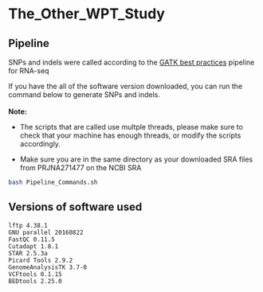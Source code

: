 # The_Other_WPT_Study

## Pipeline
SNPs and indels were called according to the [GATK best practices](https://software.broadinstitute.org/gatk/documentation/article.php?id=3891) pipeline for RNA-seq


If you have the all of the software version downloaded, you can run the command below to generate SNPs and indels. 
<br>
<br>
<strong>Note:</strong> 
<br>
* The scripts that are called use multple threads, please make sure to check that your machine has enough threads, or modify the scripts accordingly.

* Make sure you are in the same directory as your downloaded SRA files from PRJNA271477 on the NCBI SRA

```bash
bash Pipeline_Commands.sh
```

## Versions of software used
```
lftp 4.38.1
GNU parallel 20160822
FastQC 0.11.5
Cutadapt 1.8.1
STAR 2.5.3a
Picard Tools 2.9.2
GenomeAnalysisTK 3.7-0
VCFtools 0.1.15
BEDtools 2.25.0
```
